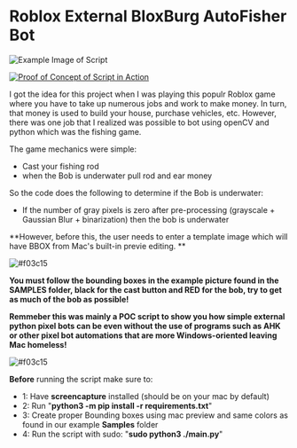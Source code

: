 
# Roblox External BloxBurg AutoFisher Bot 


![Example Image of Script](https://i.ibb.co/f8YpGJk/Screen-Shot-2024-03-22-at-10-57-26-AM.png
)

[![Proof of Concept of Script in Action](https://img.youtube.com/vi/jMbU7Hxfekg/0.jpg)](https://www.youtube.com/watch?v=jMbU7Hxfekg) 

I got the idea for this project when I was playing this populr Roblox game where you have to take up numerous jobs and work to make money. In turn, that money is used to build your house, purchase vehicles, etc. However, there was one job that I realized was possible to bot using openCV and python which was the fishing game. 

The game mechanics were simple:


- Cast your fishing rod
- when the Bob is underwater pull rod and ear money

So the code does the following to determine if the Bob is underwater:
- If the number of gray pixels is zero after pre-processing (grayscale + Gaussian Blur + binarization) then the bob is underwater

**However, before this, the user needs to enter a template image which will have BBOX from Mac's built-in previe editing. **

![#f03c15](https://placehold.co/15x15/f03c15/f03c15.png)


**You must follow the bounding boxes in the example picture found in the SAMPLES folder, black for the cast button and RED for the bob, try to get as much of the bob as possible!**

**Remmeber this was mainly a POC script to show you how simple external python pixel bots can be even without the use of programs such as AHK or other pixel bot automations that are more Windows-oriented leaving Mac homeless!**

![#f03c15](https://placehold.co/15x15/f03c15/f03c15.png)

**Before** running the script make sure to:
- 1: Have **screencapture** installed (should be on your mac by default)
- 2: Run "**python3 -m pip install -r requirements.txt**"
- 3: Create proper Bounding boxes using mac preview and same colors as found in our example **Samples** folder
- 4: Run the script with sudo: "**sudo python3 ./main.py**"

